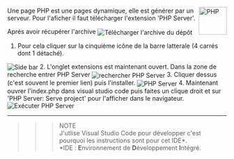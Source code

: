 Une page PHP <img align="right" src="https://github.com/MiKL5/afpaDev/blob/master/docs/assets/php_anim.jpg" alt="PHP" title="PHP" widht="auto" height="64px"> est une pages dynamique, elle est générer par un serveur. Pour l'aficher il faut télécharger l'extension 'PHP Server'.

Aprés avoir récupérer l'archive 
<img align="center" src="https://github.com/MiKL5/afpaDev/blob/master/docs/assets/GitHub.png" alt="Télécharger l'archive du dépôt" title="Télécharger l'archive du dépôt">

1. Pour cela cliquer sur la cinquième icône de la barre latterale (4 carrés dont 1 détaché).  
<img align="center" src="https://github.com/MiKL5/afpaDev/blob/master/docs/assets/sideBar.png" alt="Side bar" title="Side bar">
2. L'onglet extensions est maintenant ouvert. Dans la zone de recherche entrer PHP Server  
<img align="center" src="https://github.com/MiKL5/afpaDev/blob/master/docs/assets/searchPhpServer.png" alt="rechercher PHP Server" title="rechercher PHP Server">
3. Cliquer dessus (c'est souvent le premier lien) puis l'installer.  
<img align="center" src="https://github.com/MiKL5/afpaDev/blob/master/docs/assets/phpServer.png" alt="PHP Server" title="PHP Server">
4. Maintenant ouvrer l'index.php dans visual studio code puis faites un clique droit et sur 'PHP Server: Serve project' pour l'afficher dans le navigateur.  
<img align="center" src="https://github.com/MiKL5/afpaDev/blob/master/docs/assets/execPhpServer.png" alt="Exécuter PHP Server" title="Exécuter PHP Server">

---
>>>NOTE  
J'utlise Visual Studio Code pour développer c'est pourquoi les instructions sont pour cet IDE*.  
*IDE : **E**nvironnement de **D**éveloppement **I**ntégré.
